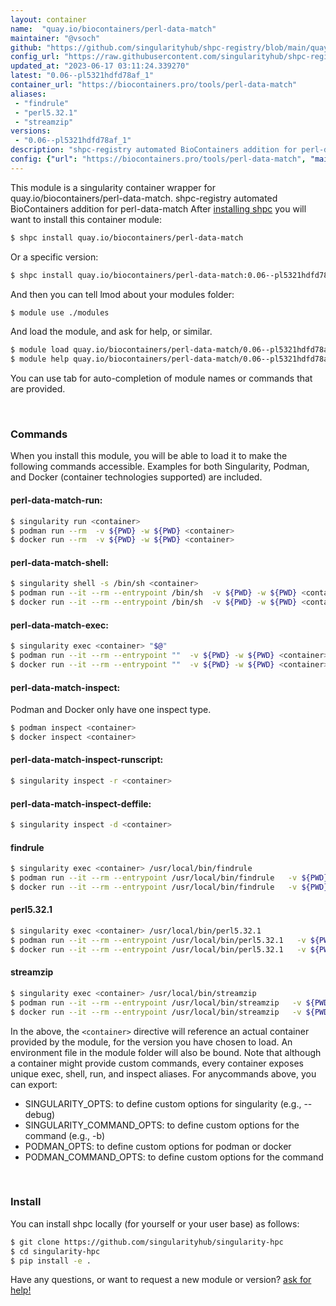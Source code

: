 ```yaml
---
layout: container
name:  "quay.io/biocontainers/perl-data-match"
maintainer: "@vsoch"
github: "https://github.com/singularityhub/shpc-registry/blob/main/quay.io/biocontainers/perl-data-match/container.yaml"
config_url: "https://raw.githubusercontent.com/singularityhub/shpc-registry/main/quay.io/biocontainers/perl-data-match/container.yaml"
updated_at: "2023-06-17 03:11:24.339270"
latest: "0.06--pl5321hdfd78af_1"
container_url: "https://biocontainers.pro/tools/perl-data-match"
aliases:
 - "findrule"
 - "perl5.32.1"
 - "streamzip"
versions:
 - "0.06--pl5321hdfd78af_1"
description: "shpc-registry automated BioContainers addition for perl-data-match"
config: {"url": "https://biocontainers.pro/tools/perl-data-match", "maintainer": "@vsoch", "description": "shpc-registry automated BioContainers addition for perl-data-match", "latest": {"0.06--pl5321hdfd78af_1": "sha256:69ff5b9b461502d4b38cb1b2238744422b67fc34f45acb7282a4a78728dd29b4"}, "tags": {"0.06--pl5321hdfd78af_1": "sha256:69ff5b9b461502d4b38cb1b2238744422b67fc34f45acb7282a4a78728dd29b4"}, "docker": "quay.io/biocontainers/perl-data-match", "aliases": {"findrule": "/usr/local/bin/findrule", "perl5.32.1": "/usr/local/bin/perl5.32.1", "streamzip": "/usr/local/bin/streamzip"}}
---
```


This module is a singularity container wrapper for quay.io/biocontainers/perl-data-match.
shpc-registry automated BioContainers addition for perl-data-match
After [installing shpc](#install) you will want to install this container module:


```bash
$ shpc install quay.io/biocontainers/perl-data-match
```

Or a specific version:

```bash
$ shpc install quay.io/biocontainers/perl-data-match:0.06--pl5321hdfd78af_1
```

And then you can tell lmod about your modules folder:

```bash
$ module use ./modules
```

And load the module, and ask for help, or similar.

```bash
$ module load quay.io/biocontainers/perl-data-match/0.06--pl5321hdfd78af_1
$ module help quay.io/biocontainers/perl-data-match/0.06--pl5321hdfd78af_1
```

You can use tab for auto-completion of module names or commands that are provided.

<br>

### Commands

When you install this module, you will be able to load it to make the following commands accessible.
Examples for both Singularity, Podman, and Docker (container technologies supported) are included.

#### perl-data-match-run:

```bash
$ singularity run <container>
$ podman run --rm  -v ${PWD} -w ${PWD} <container>
$ docker run --rm  -v ${PWD} -w ${PWD} <container>
```

#### perl-data-match-shell:

```bash
$ singularity shell -s /bin/sh <container>
$ podman run --it --rm --entrypoint /bin/sh  -v ${PWD} -w ${PWD} <container>
$ docker run --it --rm --entrypoint /bin/sh  -v ${PWD} -w ${PWD} <container>
```

#### perl-data-match-exec:

```bash
$ singularity exec <container> "$@"
$ podman run --it --rm --entrypoint ""  -v ${PWD} -w ${PWD} <container> "$@"
$ docker run --it --rm --entrypoint ""  -v ${PWD} -w ${PWD} <container> "$@"
```

#### perl-data-match-inspect:

Podman and Docker only have one inspect type.

```bash
$ podman inspect <container>
$ docker inspect <container>
```

#### perl-data-match-inspect-runscript:

```bash
$ singularity inspect -r <container>
```

#### perl-data-match-inspect-deffile:

```bash
$ singularity inspect -d <container>
```


#### findrule

```bash
$ singularity exec <container> /usr/local/bin/findrule
$ podman run --it --rm --entrypoint /usr/local/bin/findrule   -v ${PWD} -w ${PWD} <container> -c " $@"
$ docker run --it --rm --entrypoint /usr/local/bin/findrule   -v ${PWD} -w ${PWD} <container> -c " $@"
```


#### perl5.32.1

```bash
$ singularity exec <container> /usr/local/bin/perl5.32.1
$ podman run --it --rm --entrypoint /usr/local/bin/perl5.32.1   -v ${PWD} -w ${PWD} <container> -c " $@"
$ docker run --it --rm --entrypoint /usr/local/bin/perl5.32.1   -v ${PWD} -w ${PWD} <container> -c " $@"
```


#### streamzip

```bash
$ singularity exec <container> /usr/local/bin/streamzip
$ podman run --it --rm --entrypoint /usr/local/bin/streamzip   -v ${PWD} -w ${PWD} <container> -c " $@"
$ docker run --it --rm --entrypoint /usr/local/bin/streamzip   -v ${PWD} -w ${PWD} <container> -c " $@"
```



In the above, the `<container>` directive will reference an actual container provided
by the module, for the version you have chosen to load. An environment file in the
module folder will also be bound. Note that although a container
might provide custom commands, every container exposes unique exec, shell, run, and
inspect aliases. For anycommands above, you can export:

 - SINGULARITY_OPTS: to define custom options for singularity (e.g., --debug)
 - SINGULARITY_COMMAND_OPTS: to define custom options for the command (e.g., -b)
 - PODMAN_OPTS: to define custom options for podman or docker
 - PODMAN_COMMAND_OPTS: to define custom options for the command

<br>

### Install

You can install shpc locally (for yourself or your user base) as follows:

```bash
$ git clone https://github.com/singularityhub/singularity-hpc
$ cd singularity-hpc
$ pip install -e .
```

Have any questions, or want to request a new module or version? [ask for help!](https://github.com/singularityhub/singularity-hpc/issues)